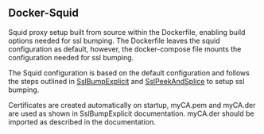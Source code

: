 ## Docker-Squid ##

Squid proxy setup built from source within the Dockerfile, enabling build options needed for ssl bumping. The Dockerfile leaves the squid configuration as default, however, the docker-compose file mounts the configuration needed for ssl bumping.

The Squid configuration is based on the default configuration and follows the steps outlined in [SslBumpExplicit](https://wiki.squid-cache.org/ConfigExamples/Intercept/SslBumpExplicit) and [SslPeekAndSplice](https://wiki.squid-cache.org/Features/SslPeekAndSplice) to setup ssl bumping.

Certificates are created automatically on startup, myCA.pem and myCA.der are used as shown in SslBumpExplicit documentation. myCA.der should be imported as described in the documentation. 
